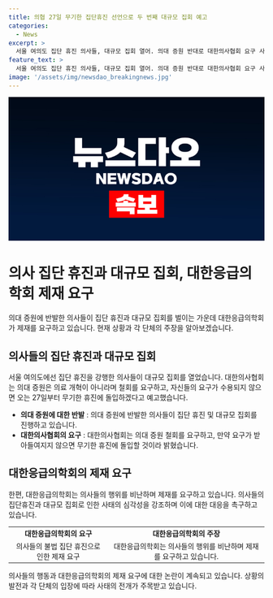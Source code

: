 ```yaml
---
title: 의협 27일 무기한 집단휴진 선언으로 두 번째 대규모 집회 예고
categories:
  - News
excerpt: >
  서울 여의도 집단 휴진 의사들, 대규모 집회 열어. 의대 증원 반대로 대한의사협회 요구 사항 제시. 정부 의견 수용 안되면 오는 27일부터 무기한 휴진 예고. 전문가 목소리 귀 기울이라고 촉구. 견제단체는 불법 집단 휴진으로 법적 조치 촉구.
feature_text: >
  서울 여의도 집단 휴진 의사들, 대규모 집회 열어. 의대 증원 반대로 대한의사협회 요구 사항 제시. 정부 의견 수용 안되면 오는 27일부터 무기한 휴진 예고. 전문가 목소리 귀 기울이라고 촉구. 견제단체는 불법 집단 휴진으로 법적 조치 촉구.
image: '/assets/img/newsdao_breakingnews.jpg'
---
```


<p><img src="/assets/img/newsdao_breakingnews.jpg" alt="pcversion 속보" /></p>

<h1>의사 집단 휴진과 대규모 집회, 대한응급의학회 제재 요구</h1>

<p data-ke-size="size16">의대 증원에 반발한 의사들이 집단 휴진과 대규모 집회를 벌이는 가운데 대한응급의학회가 제재를 요구하고 있습니다. 현재 상황과 각 단체의 주장을 알아보겠습니다. </p>

<h2 data-ke-size="size26">의사들의 집단 휴진과 대규모 집회</h2>

<p data-ke-size="size16">서울 여의도에선 집단 휴진을 강행한 의사들이 대규모 집회를 열었습니다. 대한의사협회는 의대 증원은 의료 개혁이 아니라며 철회를 요구하고, 자신들의 요구가 수용되지 않으면 오는 27일부터 무기한 휴진에 돌입하겠다고 예고했습니다.</p>

<ul>
  <li><b>의대 증원에 대한 반발</b> : 의대 증원에 반발한 의사들이 집단 휴진 및 대규모 집회를 진행하고 있습니다.</li>
  <li><b>대한의사협회의 요구</b> : 대한의사협회는 의대 증원 철회를 요구하고, 만약 요구가 받아들여지지 않으면 무기한 휴진에 돌입할 것이라 밝혔습니다.</li>
</ul>

<h2 data-ke-size="size26">대한응급의학회의 제재 요구</h2>

<p data-ke-size="size16">한편, 대한응급의학회는 의사들의 행위를 비난하며 제재를 요구하고 있습니다. 의사들의 집단휴진과 대규모 집회로 인한 사태의 심각성을 강조하며 이에 대한 대응을 촉구하고 있습니다. </p>

<table>
  <tr>
    <td style="text-align: center; height: 17px;"><b>대한응급의학회의 요구</b></td>
    <td style="text-align: center; height: 17px;"><b>대한응급의학회의 주장</b></td>
  </tr>
  <tr>
    <td style="text-align: center; height: 17px;">의사들의 불법 집단 휴진으로 인한 제재 요구</td>
    <td style="text-align: center; height: 17px;">대한응급의학회는 의사들의 행위를 비난하며 제재를 요구하고 있습니다.</td>
  </tr>
</table>

<p data-ke-size="size16">의사들의 행동과 대한응급의학회의 제재 요구에 대한 논란이 계속되고 있습니다. 상황의 발전과 각 단체의 입장에 따라 사태의 전개가 주목받고 있습니다.</p>

